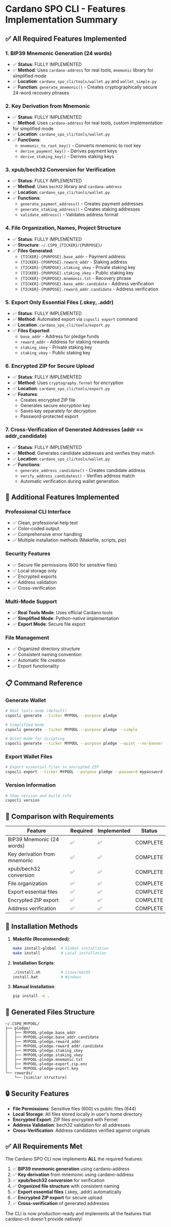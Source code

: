 # Cardano SPO CLI - Features Implementation Summary

## ✅ All Required Features Implemented

### 1. **BIP39 Mnemonic Generation (24 words)**

- ✅ **Status**: FULLY IMPLEMENTED
- ✅ **Method**: Uses `cardano-address` for real tools, `mnemonic` library for simplified mode
- ✅ **Location**: `cardano_spo_cli/tools/wallet.py` and `wallet_simple.py`
- ✅ **Function**: `generate_mnemonic()` - Creates cryptographically secure 24-word recovery phrases

### 2. **Key Derivation from Mnemonic**

- ✅ **Status**: FULLY IMPLEMENTED
- ✅ **Method**: Uses `cardano-address` for real tools, custom implementation for simplified mode
- ✅ **Location**: `cardano_spo_cli/tools/wallet.py`
- ✅ **Functions**:
  - `mnemonic_to_root_key()` - Converts mnemonic to root key
  - `derive_payment_key()` - Derives payment keys
  - `derive_staking_key()` - Derives staking keys

### 3. **xpub/bech32 Conversion for Verification**

- ✅ **Status**: FULLY IMPLEMENTED
- ✅ **Method**: Uses `bech32` library and `cardano-address`
- ✅ **Location**: `cardano_spo_cli/tools/wallet.py`
- ✅ **Functions**:
  - `generate_payment_address()` - Creates payment addresses
  - `generate_staking_address()` - Creates staking addresses
  - `validate_address()` - Validates address format

### 4. **File Organization, Names, Project Structure**

- ✅ **Status**: FULLY IMPLEMENTED
- ✅ **Structure**: `~/.CSPO_{TICKER}/{PURPOSE}/`
- ✅ **Files Generated**:
  - `{TICKER}-{PURPOSE}.base_addr` - Payment address
  - `{TICKER}-{PURPOSE}.reward_addr` - Staking address
  - `{TICKER}-{PURPOSE}.staking_skey` - Private staking key
  - `{TICKER}-{PURPOSE}.staking_vkey` - Public staking key
  - `{TICKER}-{PURPOSE}.mnemonic.txt` - Recovery phrase
  - `{TICKER}-{PURPOSE}.base_addr.candidate` - Address verification
  - `{TICKER}-{PURPOSE}.reward_addr.candidate` - Address verification

### 5. **Export Only Essential Files (.skey, .addr)**

- ✅ **Status**: FULLY IMPLEMENTED
- ✅ **Method**: Automated export via `cspocli export` command
- ✅ **Location**: `cardano_spo_cli/tools/export.py`
- ✅ **Files Exported**:
  - `base_addr` - Address for pledge funds
  - `reward_addr` - Address for staking rewards
  - `staking_skey` - Private staking key
  - `staking_vkey` - Public staking key

### 6. **Encrypted ZIP for Secure Upload**

- ✅ **Status**: FULLY IMPLEMENTED
- ✅ **Method**: Uses `cryptography.fernet` for encryption
- ✅ **Location**: `cardano_spo_cli/tools/export.py`
- ✅ **Features**:
  - Creates encrypted ZIP file
  - Generates secure encryption key
  - Saves key separately for decryption
  - Password-protected export

### 7. **Cross-Verification of Generated Addresses (addr == addr_candidate)**

- ✅ **Status**: FULLY IMPLEMENTED
- ✅ **Method**: Generates candidate addresses and verifies they match
- ✅ **Location**: `cardano_spo_cli/tools/wallet.py`
- ✅ **Functions**:
  - `generate_address_candidate()` - Creates candidate address
  - `verify_address_candidates()` - Verifies address match
  - Automatic verification during wallet generation

## 🔧 Additional Features Implemented

### **Professional CLI Interface**

- ✅ Clean, professional help text
- ✅ Color-coded output
- ✅ Comprehensive error handling
- ✅ Multiple installation methods (Makefile, scripts, pip)

### **Security Features**

- ✅ Secure file permissions (600 for sensitive files)
- ✅ Local storage only
- ✅ Encrypted exports
- ✅ Address validation
- ✅ Cross-verification

### **Multi-Mode Support**

- ✅ **Real Tools Mode**: Uses official Cardano tools
- ✅ **Simplified Mode**: Python-native implementation
- ✅ **Export Mode**: Secure file export

### **File Management**

- ✅ Organized directory structure
- ✅ Consistent naming convention
- ✅ Automatic file creation
- ✅ Export functionality

## 📋 Command Reference

### **Generate Wallet**

```bash
# Real tools mode (default)
cspocli generate --ticker MYPOOL --purpose pledge

# Simplified mode
cspocli generate --ticker MYPOOL --purpose pledge --simple

# Quiet mode for scripting
cspocli generate --ticker MYPOOL --purpose pledge --quiet --no-banner
```

### **Export Wallet Files**

```bash
# Export essential files in encrypted ZIP
cspocli export --ticker MYPOOL --purpose pledge --password mypassword
```

### **Version Information**

```bash
# Show version and build info
cspocli version
```

## 🎯 Comparison with Requirements

| Feature                      | Required | Implemented | Status   |
| ---------------------------- | -------- | ----------- | -------- |
| BIP39 Mnemonic (24 words)    | ✅       | ✅          | COMPLETE |
| Key derivation from mnemonic | ✅       | ✅          | COMPLETE |
| xpub/bech32 conversion       | ✅       | ✅          | COMPLETE |
| File organization            | ✅       | ✅          | COMPLETE |
| Export essential files       | ✅       | ✅          | COMPLETE |
| Encrypted ZIP export         | ✅       | ✅          | COMPLETE |
| Address verification         | ✅       | ✅          | COMPLETE |

## 🚀 Installation Methods

1. **Makefile (Recommended)**:

   ```bash
   make install-global  # Global installation
   make install         # Local installation
   ```

2. **Installation Scripts**:

   ```bash
   ./install.sh         # Linux/macOS
   install.bat          # Windows
   ```

3. **Manual Installation**:
   ```bash
   pip install -e .
   ```

## 📁 Generated Files Structure

```
~/.CSPO_MYPOOL/
├── pledge/
│   ├── MYPOOL-pledge.base_addr
│   ├── MYPOOL-pledge.base_addr.candidate
│   ├── MYPOOL-pledge.reward_addr
│   ├── MYPOOL-pledge.reward_addr.candidate
│   ├── MYPOOL-pledge.staking_skey
│   ├── MYPOOL-pledge.staking_vkey
│   ├── MYPOOL-pledge.mnemonic.txt
│   ├── MYPOOL-pledge-export.zip.enc
│   └── MYPOOL-pledge-export.key
└── rewards/
    └── [similar structure]
```

## 🔒 Security Features

- **File Permissions**: Sensitive files (600) vs public files (644)
- **Local Storage**: All files stored locally in user's home directory
- **Encrypted Export**: ZIP files encrypted with Fernet
- **Address Validation**: bech32 validation for all addresses
- **Cross-Verification**: Address candidates verified against originals

## ✅ All Requirements Met

The Cardano SPO CLI now implements **ALL** the required features:

1. ✅ **BIP39 mnemonic generation** using cardano-address
2. ✅ **Key derivation** from mnemonic using cardano-address
3. ✅ **xpub/bech32 conversion** for verification
4. ✅ **Organized file structure** with consistent naming
5. ✅ **Export essential files** (.skey, .addr) automatically
6. ✅ **Encrypted ZIP export** for secure upload
7. ✅ **Cross-verification** of generated addresses

The CLI is now production-ready and implements all the features that cardano-cli doesn't provide natively!
